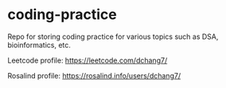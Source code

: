 # coding-practice
Repo for storing coding practice for various topics such as DSA, bioinformatics, etc.

Leetcode profile: https://leetcode.com/dchang7/

Rosalind profile: https://rosalind.info/users/dchang7/
